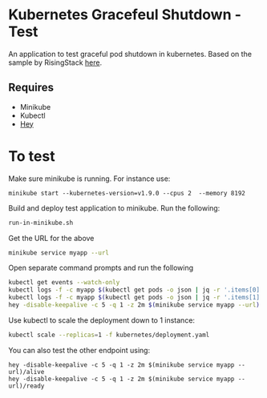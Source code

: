 # Kubernetes Gracefeul Shutdown - Test
An application to test graceful pod shutdown in kubernetes. Based on the sample by RisingStack [here](https://github.com/RisingStack/kubernetes-graceful-shutdown-example).

## Requires
- Minikube
- Kubectl
- [Hey](https://github.com/rakyll/hey)

# To test

Make sure minikube is running. For instance use:
```
minikube start --kubernetes-version=v1.9.0 --cpus 2  --memory 8192
```

Build and deploy test application to minikube. Run the following:
```bash
run-in-minikube.sh
```

Get the URL for the above
```bash
minikube service myapp --url
```

Open separate command prompts and run the following
```bash
kubectl get events --watch-only
kubectl logs -f -c myapp $(kubectl get pods -o json | jq -r '.items[0].metadata.name')
kubectl logs -f -c myapp $(kubectl get pods -o json | jq -r '.items[1].metadata.name')
hey -disable-keepalive -c 5 -q 1 -z 2m $(minikube service myapp --url)
```

Use kubectl to scale the deployment down to 1 instance:
```bash
kubectl scale --replicas=1 -f kubernetes/deployment.yaml
```

You can also test the other endpoint using:
```
hey -disable-keepalive -c 5 -q 1 -z 2m $(minikube service myapp --url)/alive
hey -disable-keepalive -c 5 -q 1 -z 2m $(minikube service myapp --url)/ready
```

